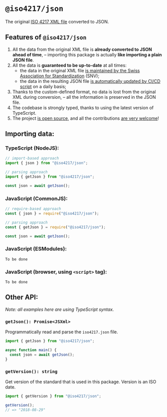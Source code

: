 # `@iso4217/json`

The original [ISO 4217 XML file][1] converted to JSON.

## Features of `@iso4217/json`
1. All the data from the original XML file is **already converted to JSON ahead of time**, – importing this package is actually **like importing a plain JSON file**.
1. All the data is **guaranteed to be up-to-date** at all times:
    - the data in the original XML file [is maintained by the Swiss Association for Standardization][2] (SNV);
    - the data in the resulting JSON file [is automatically updated by CI/CD script][3] on a daily basis;
1. Thanks to the custom-defined format, no data is lost from the original XML during conversion, – all the information is preserved in the JSON file.
1. The codebase is strongly typed, thanks to using the latest version of TypeScript.
1. The project [is open source][4], and all the contributions [are very welcome][5]!

## Importing data:

### TypeScript (NodeJS):

```ts
// import-based approach
import { json } from "@iso4217/json";
```

```ts
// parsing approach
import { getJson } from "@iso4217/json";

const json = await getJson();
```

### JavaScript (CommonJS):

```ts
// require-based approach
const { json } = require("@iso4217/json");
```

```ts
// parsing approach
const { getJson } = require("@iso4217/json");

const json = await getJson();
```

### JavaScript (ESModules):

```
To be done
```

### JavaScript (browser, using `<script>` tag):

```
To be done
```

## Other API:

_Note: all examples here are using TypeScript syntax._

### `getJson(): Promise<JSXml>`

Programmatically read and parse the `iso4217.json` file.

```ts
import { getJson } from "@iso4217/json";

async function main() {
  const json = await getJson();
}
```

### `getVersion(): string`

Get version of the standard that is used in this package. Version is an ISO date.

```ts
import { getVersion } from "@iso4217/json";

getVersion();
// => "2018-08-29"
```

  [1]: https://www.six-group.com/dam/download/financial-information/data-center/iso-currrency/amendments/lists/list_one.xml
  [2]: https://www.six-group.com/en/products-services/financial-information/data-standards.html#maintenance-agency
  [3]: TODO:
  [4]: https://github.com/parzh/iso4217
  [5]: https://github.com/parzh/iso4217/issues
